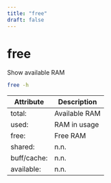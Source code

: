```yaml
---
title: "free"
draft: false
---
```


# free

Show available RAM

```bash
free -h
```

| Attribute | Description |
| --- | --- |
| total: | Available RAM |
| used: | RAM in usage |
| free: | Free RAM |
| shared: | n.n. |
| buff/cache: | n.n. |
| available: | n.n. |
